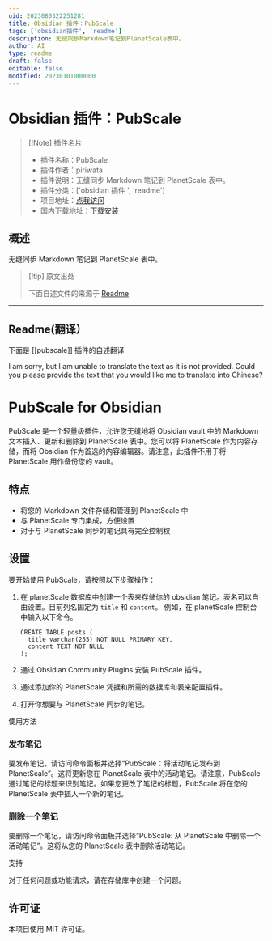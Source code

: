 ```yaml
---
uid: 2023080322251281
title: Obsidian 插件：PubScale
tags: ['obsidian插件', 'readme']
description: 无缝同步Markdown笔记到PlanetScale表中。
author: AI
type: readme
draft: false
editable: false
modified: 20230101000000
---
```


# Obsidian 插件：PubScale

> [!Note] 插件名片
> - 插件名称：PubScale
> - 插件作者：piriwata
> - 插件说明：无缝同步 Markdown 笔记到 PlanetScale 表中。
> - 插件分类：['obsidian 插件 ', 'readme']
> - 项目地址：[点我访问](https://github.com/piriwata/pubScale)
> - 国内下载地址：[下载安装](https://pkmer.cn/products/plugin/pluginMarket/?pubscale)

## 概述

无缝同步 Markdown 笔记到 PlanetScale 表中。

> [!tip] 原文出处
>
>下面自述文件的来源于 [Readme](https://ghproxy.net/https://raw.githubusercontent.com/piriwata/pubScale/master/README.md)

---

## Readme(翻译）

下面是 [[pubscale]] 插件的自述翻译

I am sorry, but I am unable to translate the text as it is not provided. Could you please provide the text that you would like me to translate into Chinese?

# PubScale for Obsidian

PubScale 是一个轻量级插件，允许您无缝地将 Obsidian vault 中的 Markdown 文本插入、更新和删除到 PlanetScale 表中。您可以将 PlanetScale 作为内容存储，而将 Obsidian 作为首选的内容编辑器。请注意，此插件不用于将 PlanetScale 用作备份您的 vault。

## 特点

- 将您的 Markdown 文件存储和管理到 PlanetScale 中
- 与 PlanetScale 专门集成，方便设置
- 对于与 PlanetScale 同步的笔记具有完全控制权

## 设置

要开始使用 PubScale，请按照以下步骤操作：

1. 在 planetScale 数据库中创建一个表来存储你的 obsidian 笔记。表名可以自由设置。目前列名固定为 `title` 和 `content`。
   例如，在 planetScale 控制台中输入以下命令。

   ```
   CREATE TABLE posts (
     title varchar(255) NOT NULL PRIMARY KEY,
     content TEXT NOT NULL
   );
   ```

2. 通过 Obsidian Community Plugins 安装 PubScale 插件。
3. 通过添加你的 PlanetScale 凭据和所需的数据库和表来配置插件。
4. 打开你想要与 PlanetScale 同步的笔记。

使用方法

### 发布笔记

要发布笔记，请访问命令面板并选择“PubScale：将活动笔记发布到 PlanetScale”。这将更新您在 PlanetScale 表中的活动笔记。请注意，PubScale 通过笔记的标题来识别笔记。如果您更改了笔记的标题，PubScale 将在您的 PlanetScale 表中插入一个新的笔记。

### 删除一个笔记

要删除一个笔记，请访问命令面板并选择“PubScale: 从 PlanetScale 中删除一个活动笔记”。这将从您的 PlanetScale 表中删除活动笔记。

支持

对于任何问题或功能请求，请在存储库中创建一个问题。

## 许可证

本项目使用 MIT 许可证。
